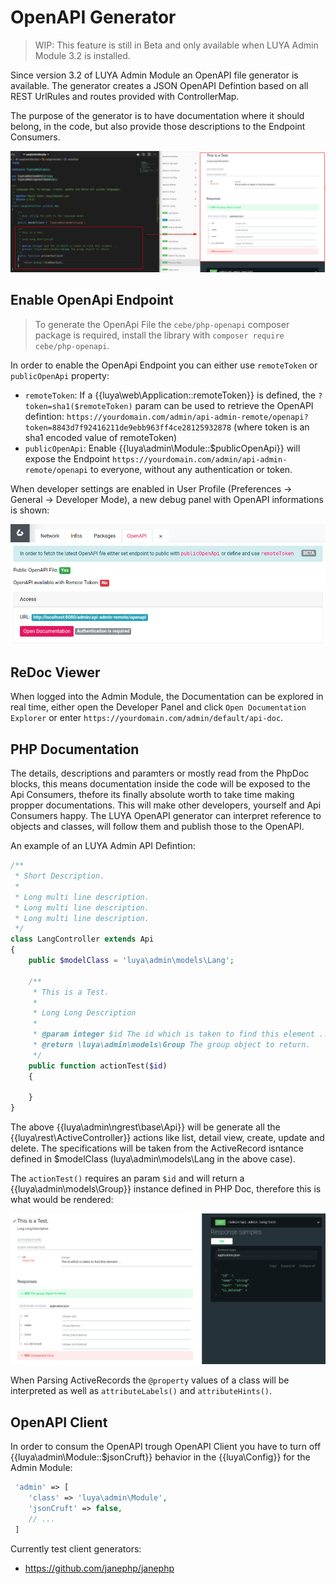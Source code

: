 # OpenAPI Generator

> WIP: This feature is still in Beta and only available when LUYA Admin Module 3.2 is installed.

Since version 3.2 of LUYA Admin Module an OpenAPI file generator is available. The generator creates a JSON OpenAPI Defintion based on all REST UrlRules and routes provided with ControllerMap.

The purpose of the generator is to have documentation where it should belong, in the code, but also provide those descriptions to the Endpoint Consumers.

![OpenAPI Custom Action](https://raw.githubusercontent.com/luyadev/luya/master/docs/guide/img/openapi-code-to-redoc.png "OpenAPI Custom Action")

## Enable OpenApi Endpoint

> To generate the OpenApi File the `cebe/php-openapi` composer package is required, install the library with `composer require cebe/php-openapi`.

In order to enable the OpenApi Endpoint you can either use `remoteToken` or ` publicOpenApi` property:

+ `remoteToken`: If a {{luya\web\Application::remoteToken}} is defined, the `?token=sha1($remoteToken)` param can be used to retrieve the OpenAPI defintion: `https://yourdomain.com/admin/api-admin-remote/openapi?token=8843d7f92416211de9ebb963ff4ce28125932878` (where token is an sha1 encoded value of remoteToken)
+ `publicOpenApi`: Enable {{luya\admin\Module::$publicOpenApi}} will expose the Endpoint `https://yourdomain.com/admin/api-admin-remote/openapi` to everyone, without any authentication or token.

When developer settings are enabled in User Profile (Preferences -> General -> Developer Mode), a new debug panel with OpenAPI informations is shown:

![OpenAPI Toolbar](https://raw.githubusercontent.com/luyadev/luya/master/docs/guide/img/debug-toolbar-openapi-2.png "OpenAPI Toolbar")

## ReDoc Viewer

When logged into the Admin Module, the Documentation can be explored in real time, either open the Developer Panel and click `Open Documentation Explorer` or enter `https://yourdomain.com/admin/default/api-doc`.

## PHP Documentation

The details, descriptions and paramters or mostly read from the PhpDoc blocks, this means documentation inside the code will be exposed to the Api Consumers, thefore its finally absolute worth to take time making propper documentations. This will make other developers, yourself and Api Consumers happy. The LUYA OpenAPI generator can interpret reference to objects and classes, will follow them and publish those to the OpenAPI.

An example of an LUYA Admin API Defintion:

```php
/**
 * Short Description.
 *
 * Long multi line description.
 * Long multi line description.
 * Long multi line description.
 */
class LangController extends Api
{
    public $modelClass = 'luya\admin\models\Lang';

    /**
     * This is a Test.
     *
     * Long Long Description
     * 
     * @param integer $id The id which is taken to find this element ...
     * @return \luya\admin\models\Group The group object to return.
     */
    public function actionTest($id)
    {

    }
}
```

The above {{luya\admin\ngrest\base\Api}} will be generate all the {{luya\rest\ActiveController}} actions like list, detail view, create, update and delete. The specifications will be taken from the ActiveRecord isntance defined in $modelClass (luya\admin\models\Lang in the above case).

The `actionTest()` requires an param `$id` and will return a {{luya\admin\models\Group}} instance defined in PHP Doc, therefore this is what would be rendered:

![OpenAPI Custom Action](https://raw.githubusercontent.com/luyadev/luya/master/docs/guide/img/openapi-custom-action.png "OpenAPI Custom Action")

When Parsing ActiveRecords the `@property` values of a class will be interpreted as well as `attributeLabels()` and `attributeHints()`.

## OpenAPI Client

In order to consum the OpenAPI trough OpenAPI Client you have to turn off {{luya\admin\Module::$jsonCruft}} behavior in the {{luya\Config}} for the Admin Module:

```php
 'admin' => [
    'class' => 'luya\admin\Module',
    'jsonCruft' => false,
    // ...
 ]
```

Currently test client generators:

+ https://github.com/janephp/janephp

